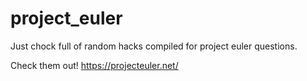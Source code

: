 # project_euler

Just chock full of random hacks compiled for project euler questions.

Check them out!
https://projecteuler.net/
